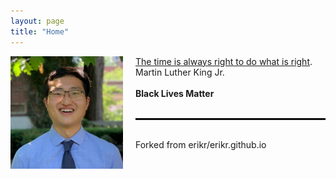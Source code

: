 ```yaml
---
layout: page 
title: "Home"
---
```


<div style="float:left;margin:0 20px 100px 0">
   <img align="left" src="assets/ASH.jpg" width="180">
</div>

<a href="https://en.wikipedia.org/wiki/Racism_in_the_United_States" target="_blank">The time is always right to do what is right</a>.
<br>Martin Luther King Jr.
<br><br>
<b>Black Lives Matter</b>
<br><br>
<hr style="border: 1px solid black;" />
<br>
Forked from erikr/erikr.github.io
